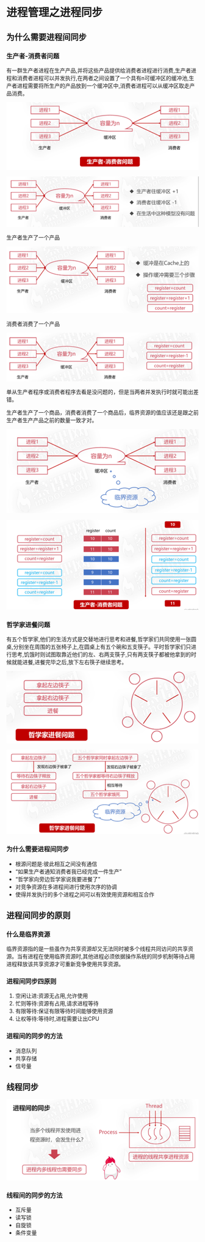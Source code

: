 # 进程管理之进程同步

## 为什么需要进程间同步

### 生产者-消费者问题

有一群生产者进程在生产产品,并将这些产品提供给消费者进程进行消费,生产者进程和消费者进程可以并发执行,在两者之间设置了一个具有n可缓冲区的缓冲池,生产者进程需要将所生产的产品放到一个缓冲区中,消费者进程可以从缓冲区取走产品消费。

![image-20210115102327648](04进程管理之进程同步.assets/image-20210115102327648.png)

![image-20210115102400005](04进程管理之进程同步.assets/image-20210115102400005.png)

生产者生产了一个产品

![image-20210115102411537](04进程管理之进程同步.assets/image-20210115102411537.png)

消费者消费了一个产品

![image-20210115102557932](04进程管理之进程同步.assets/image-20210115102557932.png)

单从生产者程序或消费者程序去看是没问题的，但是当两者并发执行时就可能出差错。

生产者生产了一个商品，消费者消费了一个商品后，临界资源的值应该还是跟之前生产者生产产品之前的数量一致才对。

![image-20210115103124062](04进程管理之进程同步.assets/image-20210115103124062.png)

![image-20210115102633985](04进程管理之进程同步.assets/image-20210115102633985.png)

### 哲学家进餐问题

有五个哲学家,他们的生活方式是交替地进行思考和进餐,哲学家们共同使用一张圆桌,分别坐在周围的五张椅子上,在圆桌上有五个碗和五支筷子。平时哲学家们只进行思考,饥饿时则试图取靠近他们的左、右两支筷子,只有两支筷子都被他拿到的时候就能进餐,进餐完毕之后,放下左右筷子继续思考。

![image-20210115104040014](04进程管理之进程同步.assets/image-20210115104040014.png)

![image-20210115104052331](04进程管理之进程同步.assets/image-20210115104052331.png)

### 为什么需要进程间同步

* 根源问题是:彼此相互之间没有通信
* “如果生产者通知消费者我已经完成一件生产”
* “哲学家向旁边哲学家说我要进餐了”
* 对竞争资源在多进程间进行使用次序的协调
* 使得并发执行的多个进程之间可以有效使用资源和相互合作

## 进程间同步的原则

### 什么是临界资源

临界资源指的是一些虽作为共享资源却又无法同时被多个线程共同访问的共享资源。当有进程在使用临界资源时,其他进程必须依据操作系统的同步机制等待占用进程释放该共享资源才可重新竞争使用共享资源。

### 进程间同步四原则

1. 空闲让进:资源无占用,允许使用
2. 忙则等待:资源有占用,请求进程等待
3. 有限等待:保证有限等待时间能够使用资源
4. 让权等待:等待时,进程需要让出CPU

### 进程间的同步的方法

* 消息队列
* 共享存储
* 信号量

## 线程同步

![image-20210115104705430](04进程管理之进程同步.assets/image-20210115104705430.png)

### 线程间的同步的方法

* 互斥量
* 读写锁
* 自旋锁
* 条件变量